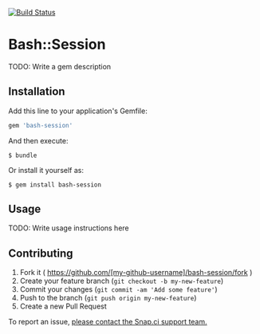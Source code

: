 [![Build Status](https://snap-ci.com/snap-ci/bash-session/branch/master/build_image)](https://snap-ci.com/snap-ci/bash-session/branch/master)

# Bash::Session

TODO: Write a gem description

## Installation

Add this line to your application's Gemfile:

```ruby
gem 'bash-session'
```

And then execute:

    $ bundle

Or install it yourself as:

    $ gem install bash-session

## Usage

TODO: Write usage instructions here

## Contributing

1. Fork it ( https://github.com/[my-github-username]/bash-session/fork )
2. Create your feature branch (`git checkout -b my-new-feature`)
3. Commit your changes (`git commit -am 'Add some feature'`)
4. Push to the branch (`git push origin my-new-feature`)
5. Create a new Pull Request

To report an issue, [please contact the Snap.ci support team.](https://snap-ci.com/contact-us)
